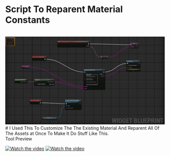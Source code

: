 <h1>Script To Reparent Material Constants</h1></br>
<img src = "/Data/Screenshot_1.png"></img>
<p1># I Used This To Customize The The Existing Material And Reparent All Of The Assets at Once
 To Make It Do Stuff Like This.</p1></br>
<p1>Tool Preview</p1>

[![Watch the video](https://i.stack.imgur.com/Vp2cE.png)](https://github.com/somKrooz/Reparenter/assets/109844067/a1034546-a139-44db-a1b5-1a6f93d92a93)
[![Watch the video](https://i.stack.imgur.com/Vp2cE.png)](https://github.com/somKrooz/Reparenter/assets/109844067/07bf3bd3-cbd3-4f74-998b-628316e9c3f0)

